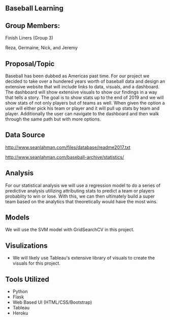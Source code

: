 ##  Baseball Learning


##  Group Members:  

Finish Liners (Group 3)

Reza, Germaine, Nick, and Jeremy

##  Proposal/Topic

Baseball has been dubbed as Americas past time.  For our project we decided to take over a hundered years worth of baseball data and design an extensive website that will include links to data, visuals, and a dashboard.  The dashboard will show extensive visuals to show our findings in a way that tells a story.  The goal is to show stats up to the end of 2019 and we will show stats of not only players but of teams as well.  When given the option a user will either pick his team or player and it will pull up stats by team and player.  Additionally the user can navigate to the dashboard and then walk through the same path but with more options.    

##  Data Source
http://www.seanlahman.com/files/database/readme2017.txt

http://www.seanlahman.com/baseball-archive/statistics/

##  Analysis

For our statistical analysis we will use a regression model to do a series of predictive analysis utilizing attributing stats to predict a team or players probablity to win or lose.  With this, we can then ultimately build a super team based on the analytics that theoretically would have the most wins. 

##  Models

We will use the SVM model with GridSearchCV in this project. 

##  Visulizations

*  We will likely use Tableau's extensive library of visuals to create the visuals for this project. 

##  Tools Utilized

* Python
* Flask
* Web Based UI (HTML/CSS/Bootstrap)
* Tableau
* Heroku

